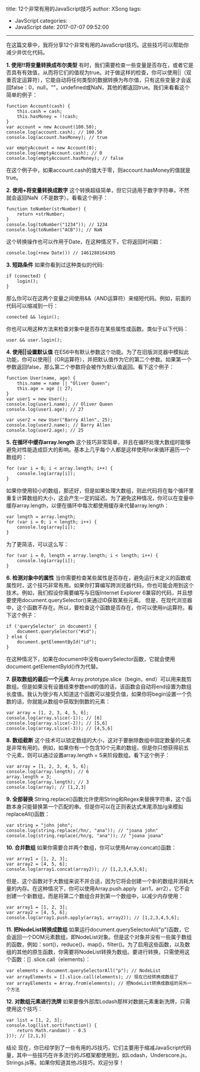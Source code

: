 title: 12个非常有用的JavaScript技巧
author: XSong
tags:
  - JavScript
categories:
  - JavaScript
date: 2017-07-07 09:52:00
---
在这篇文章中，我将分享12个非常有用的JavaScript技巧。这些技巧可以帮助你减少并优化代码。

**1. 使用!!将变量转换成布尔类型**
有时，我们需要检查一些变量是否存在，或者它是否具有有效值，从而将它们的值视为true。对于做这样的检查，你可以使用||（双重否定运算符），它能自动将任何类型的数据转换为布尔值，只有这些变量才会返回false：0，null，""，undefined或NaN，其他的都返回true。我们来看看这个简单的例子：

    function Account(cash) {  
        this.cash = cash;
        this.hasMoney = !!cash;
    }
    var account = new Account(100.50);  
    console.log(account.cash); // 100.50  
    console.log(account.hasMoney); // true
    
    var emptyAccount = new Account(0);  
    console.log(emptyAccount.cash); // 0  
    console.log(emptyAccount.hasMoney); // false 

在这个例子中，如果account.cash的值大于零，则account.hasMoney的值就是true。

<!-- more -->
**2. 使用+将变量转换成数字**
这个转换超级简单，但它只适用于数字字符串，不然就会返回NaN（不是数字）。看看这个例子：

    function toNumber(strNumber) {  
        return +strNumber;
    }
    console.log(toNumber("1234")); // 1234  
    console.log(toNumber("ACB")); // NaN  

这个转换操作也可以作用于Date，在这种情况下，它将返回时间戳：

    console.log(+new Date()) // 1461288164385  
    
**3. 短路条件**
如果你看到过这种类似的代码:

    if (conected) {  
        login();
    }

那么你可以在这两个变量之间使用&&（AND运算符）来缩短代码。例如，前面的代码可以缩减到一行：

    conected && login();  

你也可以用这种方法来检查对象中是否存在某些属性或函数。类似于以下代码：

    user && user.login(); 
    
**4. 使用||设置默认值**
在ES6中有默认参数这个功能。为了在旧版浏览器中模拟此功能，你可以使用||（OR运算符），并把默认值作为它的第二个参数。如果第一个参数返回false，那么第二个参数将会被作为默认值返回。看下这个例子：

    function User(name, age) {  
        this.name = name || "Oliver Queen";
        this.age = age || 27;
    }
    var user1 = new User();  
    console.log(user1.name); // Oliver Queen  
    console.log(user1.age); // 27
    
    var user2 = new User("Barry Allen", 25);  
    console.log(user2.name); // Barry Allen  
    console.log(user2.age); // 25  

**5. 在循环中缓存array.length**
这个技巧非常简单，并且在循环处理大数组时能够避免对性能造成巨大的影响。基本上几乎每个人都是这样使用for来循环遍历一个数组的：

    for (var i = 0; i < array.length; i++) {  
        console.log(array[i]);
    }

如果你使用较小的数组，那还好，但是如果处理大数组，则此代码将在每个循环里重复计算数组的大小，这会产生一定的延迟。为了避免这种情况，你可以在变量中缓存array.length，以便在循环中每次都使用缓存来代替array.length：

    var length = array.length;  
    for (var i = 0; i < length; i++) {  
        console.log(array[i]);
    }

为了更简洁，可以这么写：

    for (var i = 0, length = array.length; i < length; i++) {  
        console.log(array[i]);
    }
    
**6. 检测对象中的属性**
当你需要检查某些属性是否存在，避免运行未定义的函数或属性时，这个技巧非常有用。如果你打算编写跨浏览器代码，你也可能会用到这个技术。例如，我们假设你需要编写与旧版Internet Explorer 6兼容的代码，并且想要使用document.querySelector()来通过ID获取某些元素。 但是，在现代浏览器中，这个函数不存在。所以，要检查这个函数是否存在，你可以使用in运算符。看下这个例子：

    if ('querySelector' in document) {  
        document.querySelector("#id");
    } else {
        document.getElementById("id");
    }

在这种情况下，如果在document中没有querySelector函数，它就会使用document.getElementById()作为代替。

**7. 获取数组的最后一个元素**
Array.prototype.slice（begin，end）可以用来裁剪数组。但是如果没有设置结束参数end的值的话，该函数会自动将end设置为数组长度值。我认为很少有人知道这个函数可以接受负值，如果你将begin设置一个负数的话，你就能从数组中获取到倒数的元素：

    var array = [1, 2, 3, 4, 5, 6];  
    console.log(array.slice(-1)); // [6]  
    console.log(array.slice(-2)); // [5,6]  
    console.log(array.slice(-3)); // [4,5,6] 

 
**8. 数组截断**
这个技术可以锁定数组的大小，这对于要删除数组中固定数量的元素是非常有用的。例如，如果你有一个包含10个元素的数组，但是你只想获得前五个元素，则可以通过设置array.length = 5来阶段数组。看下这个例子：

    var array = [1, 2, 3, 4, 5, 6];  
    console.log(array.length); // 6  
    array.length = 3;  
    console.log(array.length); // 3  
    console.log(array); // [1,2,3] 

 
**9. 全部替换**
String.replace()函数允许使用String和Regex来替换字符串，这个函数本身只能替换第一个匹配的串。但是你可以在正则表达式末尾添加/g来模拟replaceAll()函数：

    var string = "john john";  
    console.log(string.replace(/hn/, "ana")); // "joana john"  
    console.log(string.replace(/hn/g, "ana")); // "joana joana" 

 
**10. 合并数组**
如果你需要合并两个数组，你可以使用Array.concat()函数：

    var array1 = [1, 2, 3];  
    var array2 = [4, 5, 6];  
    console.log(array1.concat(array2)); // [1,2,3,4,5,6]; 

 
但是，这个函数对于大数组来说不并合适，因为它将会创建一个新的数组并消耗大量的内存。在这种情况下，你可以使用Array.push.apply（arr1，arr2），它不会创建一个新数组，而是将第二个数组合并到第一个数组中，以减少内存使用：

    var array1 = [1, 2, 3];  
    var array2 = [4, 5, 6];  
    console.log(array1.push.apply(array1, array2)); // [1,2,3,4,5,6]; 

 
**11. 把NodeList转换成数组**
如果运行document.querySelectorAll("p")函数，它会返回一个DOM元素数组，即NodeList对象。但是这个对象并没有一些属于数组的函数，例如：sort()，reduce()，map()，filter()。为了启用这些函数，以及数组的其他的原生函数，你需要将NodeList转换为数组。要进行转换，只需使用这个函数：[] .slice.call（elements）：

    var elements = document.querySelectorAll("p"); // NodeList  
    var arrayElements = [].slice.call(elements); // 现在已经转换成数组了
    var arrayElements = Array.from(elements); // 把NodeList转换成数组的另外一个方法

**12. 对数组元素进行洗牌**
如果要像外部库Lodash那样对数据元素重新洗牌，只需使用这个技巧：

    var list = [1, 2, 3];  
    console.log(list.sort(function() {  
        return Math.random() - 0.5
    })); // [2,1,3]

结论
现在，你已经学到了一些有用的JS技巧，它们主要用于缩减JavaScript代码量，其中一些技巧在许多流行的JS框架都使用到，如Lodash，Underscore.js，Strings.js等。如果你知道其他JS技巧，欢迎分享！
